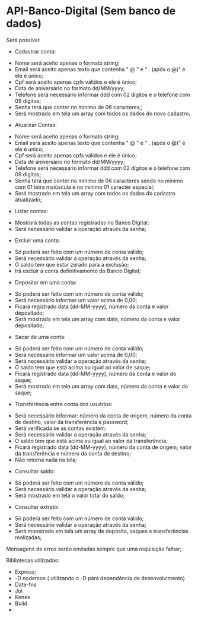 # API-Banco-Digital (Sem banco de dados)

Será possível: 

* Cadastrar conta:
 - Nome será aceito apenas o formato string;
 - Email será aceito apenas texto que contenha " @ " e " . (após o @)" e ele é único;
 - Cpf será aceito apenas cpfs válidos e ele é único;
 - Data de aniversário no formato dd/MM/yyyy;
 - Telefone será necessário informar ddd com 02 dígitos e o telefone com 09  digitos;
 - Senha terá que conter no mínimo de 06 caracteres;;
 - Será mostrado em tela um array com todos os dados do novo cadastro;

* Atualizar Contas:
 - Nome será aceito apenas o formato string;
 - Email será aceito apenas texto que contenha " @ " e " . (após o @)" e ele é único;
 - Cpf será aceito apenas cpfs válidos e ele é único;
 - Data de aniversário no formato dd/MM/yyyy;
 - Telefone será necessário informar ddd com 02 dígitos e o telefone com 09  digitos;
 - Senha terá que conter no mínimo de 06 caracteres sendo no mínimo com 01 letra maiúscula e no mínimo 01 caractér especial;
 - Será mostrado em tela um array com todos os dados do cadastro atualizado;
 
* Listar contas:
 - Mostrará todas as contas registradas no Banco Digital;
 - Será necessário validar a operação através da senha;

* Excluir uma conta:
 - Só poderá ser feito com um número de conta válido;
 - Será necessário validar a operação através da senha;
 - O saldo tem que estar zerado para a exclusão;
 - Irá excluir a conta definitivamente do Banco Digital; 
    
* Depositar em uma conta:
 - Só poderá ser feito com um número de conta válido;
 - Será necessário informar um valor acima de 0,00;
 - Ficará registrado data (dd-MM-yyyy), número da conta e valor depositado;
 - Será mostrado em tela um array com data, número da conta e valor depositado;
    
* Sacar de uma conta:
 - Só poderá ser feito com um número de conta válido;
 - Será necessário informar um valor acima de 0,00;
 - Será necessário validar a operação através da senha;
 - O saldo tem que está acima ou igual ao valor de saque;
 - Ficará registrado data (dd-MM-yyyy), número da conta e valor do saque;
 - Será mostrado em tela um array com data, número da conta e valor do saque;
 
* Transferência entre conta dos usuários:
 - Será necessário informar: número da conta de origem, número da conta de destino, valor da transferência e password;
 - Será verificada se as contas existem;
 - Será necessário validar a operação através da senha;
 - O saldo tem que está acima ou igual ao valor da transferência;
 - Ficará registrado data (dd-MM-yyyy), número da conta de origem, valor da transferência e número da conta de destino;
 - Não retorna nada na tela;
 
*  Consultar saldo:
 - Só poderá ser feito com um número de conta válido;
 - Será necessário validar a operação através da senha;
 - Será mostrado em tela o valor total do saldo;

* Consultar extrato:
 - Só poderá ser feito com um número de conta válido;
 - Será necessário validar a operação através da senha;
 - Será monstrado em tela um array de depósito, saques e transferências realizadas;
  

Mensagens de erros serão enviadas sempre que uma requisição falhar;

Bibliotecas utilizadas: 
* Express; 
* -D nodemon ( utilizando o -D para dependência de desenvolvimento)
* Date-fns
* Joi
* Kenex
* Build
* 